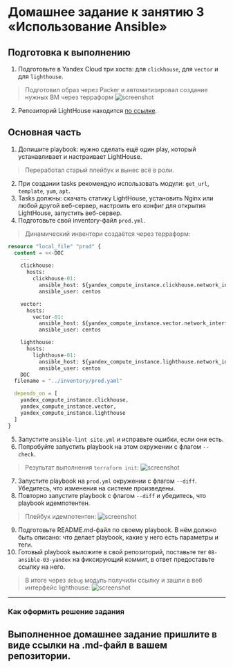 # Домашнее задание к занятию 3 «Использование Ansible»

## Подготовка к выполнению

1. Подготовьте в Yandex Cloud три хоста: для `clickhouse`, для `vector` и для `lighthouse`.

> Подготовил образ через Packer и автоматизировал создание нужных ВМ через терраформ
![screenshot](https://i.ibb.co/p0rCXhM/Screenshot-from-2024-01-10-21-44-37.png)

2. Репозиторий LightHouse находится [по ссылке](https://github.com/VKCOM/lighthouse).

## Основная часть

1. Допишите playbook: нужно сделать ещё один play, который устанавливает и настраивает LightHouse.
> Переработал старый плейбук и вынес всё в роли.  

2. При создании tasks рекомендую использовать модули: `get_url`, `template`, `yum`, `apt`.
3. Tasks должны: скачать статику LightHouse, установить Nginx или любой другой веб-сервер, настроить его конфиг для открытия LightHouse, запустить веб-сервер.
4. Подготовьте свой inventory-файл `prod.yml`.

> Динамический инвентори создаётся через терраформ:

```terraform
resource "local_file" "prod" {
  content = <<-DOC
    ---
    clickhouse:
      hosts:
        clickhouse-01:
          ansible_host: ${yandex_compute_instance.clickhouse.network_interface.0.nat_ip_address}
          ansible_user: centos

    vector:
      hosts:
        vector-01:
          ansible_host: ${yandex_compute_instance.vector.network_interface.0.nat_ip_address}
          ansible_user: centos

    lighthouse:
      hosts:
        lighthouse-01:
          ansible_host: ${yandex_compute_instance.lighthouse.network_interface.0.nat_ip_address}
          ansible_user: centos
    DOC
  filename = "../inventory/prod.yaml"

  depends_on = [
    yandex_compute_instance.clickhouse,
    yandex_compute_instance.vector,
    yandex_compute_instance.lighthouse
  ]
}

```

5. Запустите `ansible-lint site.yml` и исправьте ошибки, если они есть.
6. Попробуйте запустить playbook на этом окружении с флагом `--check`.
> Результат выполнения `terraform init`:
![screenshot](https://i.ibb.co/HXHhvQV/Screenshot-from-2024-01-10-22-08-16.png)
7. Запустите playbook на `prod.yml` окружении с флагом `--diff`. Убедитесь, что изменения на системе произведены.
8. Повторно запустите playbook с флагом `--diff` и убедитесь, что playbook идемпотентен.
> Плейбук идемпотентен:
![screenshot](https://i.ibb.co/7NvTVXx/Screenshot-from-2024-01-10-22-21-10.png)
9. Подготовьте README.md-файл по своему playbook. В нём должно быть описано: что делает playbook, какие у него есть параметры и теги.
10. Готовый playbook выложите в свой репозиторий, поставьте тег `08-ansible-03-yandex` на фиксирующий коммит, в ответ предоставьте ссылку на него.

> В итоге через `debug` модуль получили ссылку и зашли в веб интерфейс lighthouse:
![screenshot](https://i.ibb.co/GV3vjv0/Screenshot-from-2024-01-10-22-06-40.png)
---

### Как оформить решение задания

Выполненное домашнее задание пришлите в виде ссылки на .md-файл в вашем репозитории.
---
